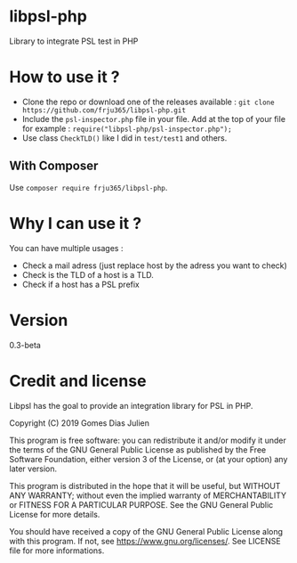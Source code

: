 # libpsl-php
Library to integrate PSL test in PHP

# How to use it ?

- Clone the repo or download one of the releases available : `git clone https://github.com/frju365/libpsl-php.git`
- Include the `psl-inspector.php` file in your file. Add at the top of your file for example : `require("libpsl-php/psl-inspector.php");`
- Use class `CheckTLD()` like I did in `test/test1` and others.

## With Composer

Use `composer require frju365/libpsl-php`. 

# Why I can use it ?

You can have multiple usages : 
- Check a mail adress (just replace host by the adress you want to check)
- Check is the TLD of a host is a TLD.
- Check if a host has a PSL prefix

# Version

0.3-beta

# Credit and license

Libpsl has the goal to provide an integration library for PSL in
PHP.

Copyright (C) 2019  Gomes Dias Julien

This program is free software: you can redistribute it and/or modify
it under the terms of the GNU General Public License as published by
the Free Software Foundation, either version 3 of the License, or
(at your option) any later version.

This program is distributed in the hope that it will be useful,
but WITHOUT ANY WARRANTY; without even the implied warranty of
MERCHANTABILITY or FITNESS FOR A PARTICULAR PURPOSE.  See the
GNU General Public License for more details.

You should have received a copy of the GNU General Public License
along with this program.  If not, see <https://www.gnu.org/licenses/>.
See LICENSE file for more informations.

